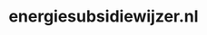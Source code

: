 ---
layout: post
title:  "energiesubsidiewijzer.nl"
internal_url:  "/data/energiesubsidiewijzer.nl.html"
categories: dutchgov
---